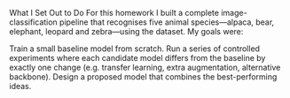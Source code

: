 What I Set Out to Do
For this homework I built a complete image-classification pipeline that recognises five animal species—alpaca, bear, elephant, leopard and zebra—using the dataset. My goals were:

Train a small baseline model from scratch.
Run a series of controlled experiments where each candidate model differs from the baseline by exactly one change (e.g. transfer learning, extra augmentation, alternative backbone).
Design a proposed model that combines the best-performing ideas.

